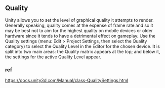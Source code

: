 ## Quality
Unity allows you to set the level of graphical quality it attempts to render. Generally speaking, quality comes at the expense of frame rate and so it may be best not to aim for the highest quality on mobile devices or older hardware since it tends to have a detrimental effect on gameplay. Use the Quality settings (menu: Edit > Project Settings, then select the Quality category) to select the Quality Level in the Editor for the chosen device. It is split into two main areas: the Quality matrix appears at the top; and below it, the settings for the active Quality Level appear.



### ref 
https://docs.unity3d.com/Manual/class-QualitySettings.html
